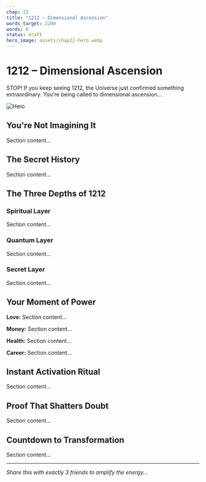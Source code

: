 ```yaml
---
chap: 22
title: "1212 – Dimensional Ascension"
words_target: 2200
words: 0
status: draft
hero_image: assets/chap22-hero.webp
---
```


# 1212 – Dimensional Ascension

STOP! If you keep seeing 1212, the Universe just confirmed something extraordinary. You're being called to dimensional ascension...

![Hero](../assets/chap22-hero.webp)

## You're Not Imagining It

Section content...

## The Secret History

Section content...

## The Three Depths of 1212

### Spiritual Layer
Section content...

### Quantum Layer
Section content...

### Secret Layer
Section content...

## Your Moment of Power

**Love:** Section content...

**Money:** Section content...

**Health:** Section content...

**Career:** Section content...

## Instant Activation Ritual

Section content...

## Proof That Shatters Doubt

Section content...

## Countdown to Transformation

Section content...

---

*Share this with exactly 3 friends to amplify the energy...*

